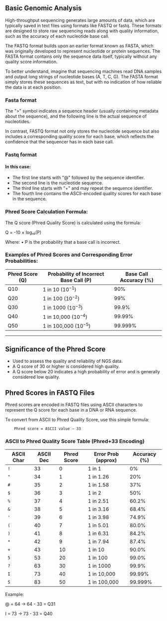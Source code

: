 ## Basic Genomic Analysis 

High-throughput sequencing generates large amounts of data, which are typically saved in text files using formats like FASTQ or fastq. These formats are designed to store raw sequencing reads along with quality information, such as the accuracy of each nucleotide base call. 

The FASTQ format builds upon an earlier format known as FASTA, which was originally developed to represent nucleotide or protein sequences. The FASTA format contains only the sequence data itself, typically without any quality score information. 

To better understand, imagine that sequencing machines read DNA samples and output long strings of nucleotide bases (A, T, C, G). The FASTA format simply stores these sequences as text, but with no indication of how reliable the data is at each position. 

### Fasta format 

The ">" symbol indicates a sequence header (usually containing metadata about the sequence), and the following line is the actual sequence of nucleotides. 

In contrast, FASTQ format not only stores the nucleotide sequence but also includes a corresponding quality score for each base, which reflects the confidence that the sequencer has in each base call. 

### Fastq format 

#### In this case:

- The first line starts with "@" followed by the sequence identifier.
- The second line is the nucleotide sequence.
- The third line starts with "+" and may repeat the sequence identifier.
- The fourth line contains the ASCII-encoded quality scores for each base in the sequence.

### Phred Score Calculation Formula:

The Q score (Phred Quality Score) is calculated using the formula:

Q = -10 × log₁₀(P)

Where:
	•	P is the probability that a base call is incorrect.

### Examples of Phred Scores and Corresponding Error Probabilities:

| Phred Score (Q) | Probability of Incorrect Base Call (P) | Base Call Accuracy (%) |
|---------|-------------|---------|
| Q10 | 1 in 10 ($10^{-1}$) | 90% |
| Q20 | 1 in 100 ($10^{-2}$) | 99% |
| Q30 | 1 in 1000 ($10^{-3}$) | 99.9% |
| Q40 | 1 in 10,000 ($10^{-4}$) | 99.99% |
| Q50 | 1 in 100,000 ($10^{-5}$) | 99.999% |

---

## Significance of the Phred Score
- Used to assess the quality and reliability of NGS data.
- A Q score of 30 or higher is considered high quality.
- A Q score below 20 indicates a high probability of error and is generally considered low quality.

## Phred Scores in FASTQ Files
Phred scores are encoded in FASTQ files using ASCII characters to represent the Q score for each base in a DNA or RNA sequence.

To convert from ASCII to Phred Quality Score, use this simple formula:

        Phred score = ASCII value − 33

### ASCII to Phred Quality Score Table (Phred+33 Encoding)

| ASCII Char | ASCII Dec | Phred Score | Error Prob (approx)        | Accuracy (%) |
|------------|------------|-------------|-----------------------------|---------------|
| `!`        | 33         | 0           | 1 in 1                      | 0%            |
| `"`        | 34         | 1           | 1 in 1.26                   | 20%           |
| `#`        | 35         | 2           | 1 in 1.58                   | 37%           |
| `$`        | 36         | 3           | 1 in 2                      | 50%           |
| `%`        | 37         | 4           | 1 in 2.51                   | 60.2%         |
| `&`        | 38         | 5           | 1 in 3.16                   | 68.4%         |
| `'`        | 39         | 6           | 1 in 3.98                   | 74.9%         |
| `(`        | 40         | 7           | 1 in 5.01                   | 80.0%         |
| `)`        | 41         | 8           | 1 in 6.31                   | 84.2%         |
| `*`        | 42         | 9           | 1 in 7.94                   | 87.4%         |
| `+`        | 43         | 10          | 1 in 10                    | 90.0%         |
| `5`        | 53         | 20          | 1 in 100                   | 99.0%         |
| `?`        | 63         | 30          | 1 in 1000                  | 99.9%         |
| `I`        | 73         | 40          | 1 in 10,000                | 99.99%        |
| `S`        | 83         | 50          | 1 in 100,000              | 99.999%       |

Example:

@ = 64 → 64 - 33 = Q31

I = 73 → 73 - 33 = Q40
